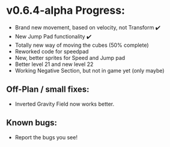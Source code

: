 # v0.6.4-alpha Progress:
- Brand new movement, based on velocity, not Transform :heavy_check_mark:
- New Jump Pad functionality :heavy_check_mark:
- Totally new way of moving the cubes (50% complete)
- Reworked code for speedpad
- New, better sprites for Speed and Jump pad
- Better level 21 and new level 22
- Working Negative Section, but not in game yet (only maybe)

## Off-Plan / small fixes:
- Inverted Gravity Field now works better.

## Known bugs:
- Report the bugs you see!
